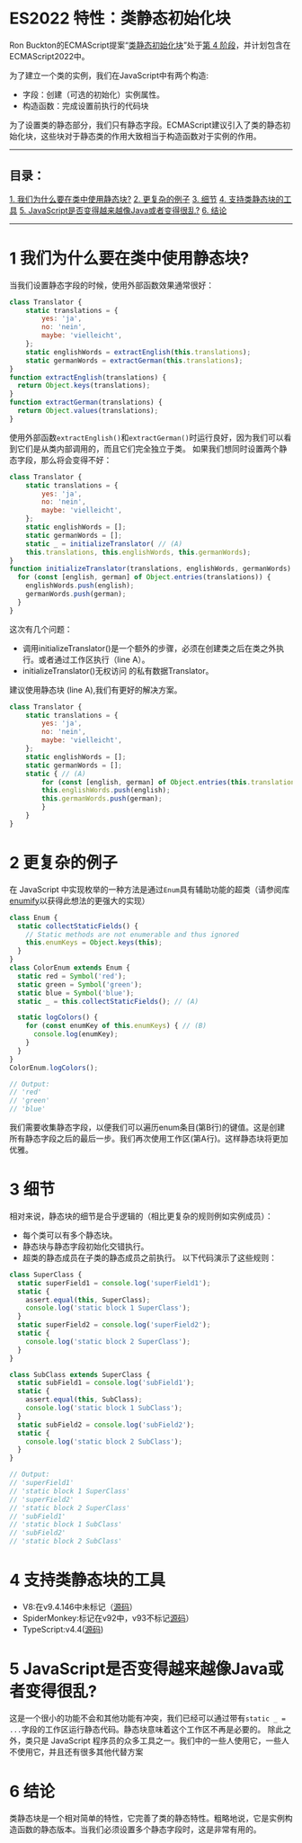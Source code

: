# ES2022 特性：类静态初始化块

Ron Buckton的ECMAScript提案“[类静态初始化块](https://github.com/tc39/proposal-class-static-block)”处于[第 4 阶段](https://exploringjs.com/impatient-js/ch_history.html#tc39-process)，并计划包含在ECMAScript2022中。


为了建立一个类的实例，我们在JavaScript中有两个构造:
- 字段：创建（可选的初始化）实例属性。
- 构造函数：完成设置前执行的代码块

为了设置类的静态部分，我们只有静态字段。ECMAScript建议引入了类的静态初始化块，这些块对于静态类的作用大致相当于构造函数对于实例的作用。

---------------------------------

## 目录：
   [1. 我们为什么要在类中使用静态块?](https://2ality.com/2021/09/class-static-block.html#why-do-we-need-static-blocks-in-classes%3F)
   [2. 更复杂的例子](https://2ality.com/2021/09/class-static-block.html#a-more-complicated-example)
   [3. 细节](https://2ality.com/2021/09/class-static-block.html#details)
   [4. 支持类静态块的工具](https://2ality.com/2021/09/class-static-block.html#support-in-engines-for-class-static-blocks)
   [5. JavaScript是否变得越来越像Java或者变得很乱?](https://2ality.com/2021/09/class-static-block.html#is-javascript-becoming-to-much-like-java-and%2For-a-mess%3F)
   [6. 结论](https://2ality.com/2021/09/class-static-block.html#conclusion)

--------
# 1 我们为什么要在类中使用静态块?
当我们设置静态字段的时候，使用外部函数效果通常很好：

```js
class Translator {
    static translations = {
        yes: 'ja',
        no: 'nein',
        maybe: 'vielleicht',
    };
    static englishWords = extractEnglish(this.translations);
    static germanWords = extractGerman(this.translations);
}
function extractEnglish(translations) {
  return Object.keys(translations);
}
function extractGerman(translations) {
  return Object.values(translations);
}
```

使用外部函数`extractEnglish()`和`extractGerman()`时运行良好，因为我们可以看到它们是从类内部调用的，而且它们完全独立于类。
如果我们想同时设置两个静态字段，那么将会变得不好：
```js
class Translator {
    static translations = {
        yes: 'ja',
        no: 'nein',
        maybe: 'vielleicht',
    };
    static englishWords = [];
    static germanWords = [];
    static _ = initializeTranslator( // (A)
    this.translations, this.englishWords, this.germanWords);
}
function initializeTranslator(translations, englishWords, germanWords) {
  for (const [english, german] of Object.entries(translations)) {
    englishWords.push(english);
    germanWords.push(german);
  }
}
```
这次有几个问题：
- 调用initializeTranslator()是一个额外的步骤，必须在创建类之后在类之外执行。或者通过工作区执行（line A）。
- initializeTranslator()无权访问 的私有数据Translator。

建议使用静态块 (line A),我们有更好的解决方案。
```js
class Translator {
    static translations = {
        yes: 'ja',
        no: 'nein',
        maybe: 'vielleicht',
    };
    static englishWords = [];
    static germanWords = [];
    static { // (A)
        for (const [english, german] of Object.entries(this.translations)) {
        this.englishWords.push(english);
        this.germanWords.push(german);
        }
    }
}

```

# 2 更复杂的例子
在 JavaScript 中实现枚举的一种方法是通过`Enum`具有辅助功能的超类（请参阅库[enumify](https://github.com/rauschma/enumify)以获得此想法的更强大的实现）
```js
class Enum {
  static collectStaticFields() {
    // Static methods are not enumerable and thus ignored
    this.enumKeys = Object.keys(this);
  }
}
class ColorEnum extends Enum {
  static red = Symbol('red');
  static green = Symbol('green');
  static blue = Symbol('blue');
  static _ = this.collectStaticFields(); // (A)

  static logColors() {
    for (const enumKey of this.enumKeys) { // (B)
      console.log(enumKey);
    }
  }
}
ColorEnum.logColors();

// Output:
// 'red'
// 'green'
// 'blue'
```
我们需要收集静态字段，以便我们可以遍历enum条目(第B行)的键值。这是创建所有静态字段之后的最后一步。我们再次使用工作区(第A行)。这样静态块将更加优雅。

# 3 细节
相对来说，静态块的细节是合乎逻辑的（相比更复杂的规则例如实例成员）：
- 每个类可以有多个静态块。
- 静态块与静态字段初始化交错执行。
- 超类的静态成员在子类的静态成员之前执行。
以下代码演示了这些规则：
```js
class SuperClass {
  static superField1 = console.log('superField1');
  static {
    assert.equal(this, SuperClass);
    console.log('static block 1 SuperClass');
  }
  static superField2 = console.log('superField2');
  static {
    console.log('static block 2 SuperClass');
  }
}

class SubClass extends SuperClass {
  static subField1 = console.log('subField1');
  static {
    assert.equal(this, SubClass);
    console.log('static block 1 SubClass');
  }
  static subField2 = console.log('subField2');
  static {
    console.log('static block 2 SubClass');
  }
}

// Output:
// 'superField1'
// 'static block 1 SuperClass'
// 'superField2'
// 'static block 2 SuperClass'
// 'subField1'
// 'static block 1 SubClass'
// 'subField2'
// 'static block 2 SubClass'
```

# 4 支持类静态块的工具
- V8:在v9.4.146中未标记（[源码](https://github.com/tc39/proposal-class-static-block#stage-4-entrance-criteria)）
- SpiderMonkey:标记在v92中，v93不标记[源码](https://github.com/tc39/proposal-class-static-block#stage-4-entrance-criteria)）
- TypeScript:v4.4([源码](https://devblogs.microsoft.com/typescript/announcing-typescript-4-4-rc/))

# 5 JavaScript是否变得越来越像Java或者变得很乱?
这是一个很小的功能不会和其他功能有冲突，我们已经可以通过带有`static _ = ...`字段的工作区运行静态代码。静态块意味着这个工作区不再是必要的。
除此之外，类只是 JavaScript 程序员的众多工具之一。我们中的一些人使用它，一些人不使用它，并且还有很多其他代替方案

# 6 结论
类静态块是一个相对简单的特性，它完善了类的静态特性。粗略地说，它是实例构造函数的静态版本。当我们必须设置多个静态字段时，这是非常有用的。

